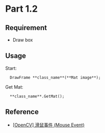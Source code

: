 # Part 1.2

## Requirement

- Draw box 

## Usage

Start:

```
  DrawFrame **class_name**(**Mat image**);
```

Get Mat:

```
  **class_name**.GetMat();
```

## Reference

- [[OpenCV] 滑鼠事件 (Mouse Event)](https://cg2010studio.wordpress.com/2011/06/10/opencv-滑鼠事件-mouse-event/)
